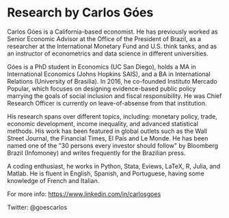 # Research by Carlos Góes

Carlos Góes is a California-based economist. He has previously worked as Senior Economic Advisor at the Office of the President of Brazil, as a researcher at the International Monetary Fund and U.S. think tanks, and as an instructor of econometrics and data science in different universities. 

Góes is a PhD student in Economics (UC San Diego), holds a MA in International Economics (Johns Hopkins SAIS), and a BA in International Relations (University of Brasilia). In 2016, he co-founded Instituto Mercado Popular, which focuses on designing evidence-based public policy marrying the goals of social inclusion and fiscal responsibility. He was Chief Research Officer is currently on leave-of-absense from that institution.

His research spans over different topics, including: monetary policy, trade, economic development, income inequality, and advanced statistical methods. His work has been featured in global outlets such as the Wall Street Journal, the Financial Times, El País and Le Monde. He has been named one of the "30 persons every investor should follow" by Bloomberg Brazil (Infomoney) and writes frequently for the Brazilian press.

A coding enthusiast, he works in Python, Stata, Eviews, LaTeX, R, Julia, and Matlab. He is fluent in English, Spanish, and Portuguese, having some knowledge of French and Italian.

For more info: https://www.linkedin.com/in/carlosgoes

Twitter: @goescarlos
